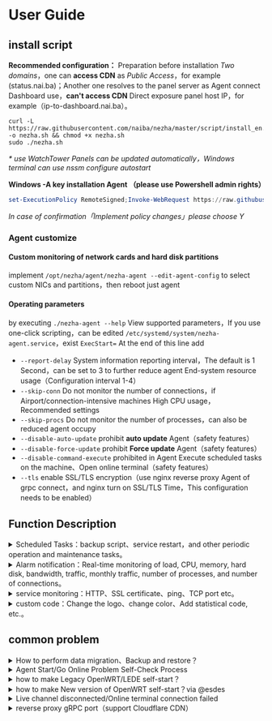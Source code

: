 # User Guide

## install script

**Recommended configuration：** Preparation before installation _Two domains_，one can **access CDN** as _Public Access_，for example (status.nai.ba)；Another one resolves to the panel server as Agent connect Dashboard use，**can't access CDN** Direct exposure panel host IP，for example（ip-to-dashboard.nai.ba）。

```shell
curl -L https://raw.githubusercontent.com/naiba/nezha/master/script/install_en.sh  -o nezha.sh && chmod +x nezha.sh
sudo ./nezha.sh
```

_\* use WatchTower Panels can be updated automatically，Windows terminal can use nssm configure autostart_

**Windows -A key installation Agent （please use Powershell admin rights）**

```powershell
set-ExecutionPolicy RemoteSigned;Invoke-WebRequest https://raw.githubusercontent.com/naiba/nezha/master/script/install.ps1 -OutFile C:\install.ps1;powershell.exe C:\install.ps1 dashboard_host:grpc_port secret
```

_In case of confirmation「Implement policy changes」please choose Y_

### Agent customize

#### Custom monitoring of network cards and hard disk partitions

implement `/opt/nezha/agent/nezha-agent --edit-agent-config` to select custom NICs and partitions，then reboot just agent

#### Operating parameters

by executing `./nezha-agent --help` View supported parameters，If you use one-click scripting，can be edited `/etc/systemd/system/nezha-agent.service`，exist `ExecStart=` At the end of this line add

- `--report-delay` System information reporting interval，The default is 1 Second，can be set to 3 to further reduce agent End-system resource usage（Configuration interval 1-4）
- `--skip-conn` Do not monitor the number of connections，if Airport/connection-intensive machines High CPU usage，Recommended settings
- `--skip-procs` Do not monitor the number of processes，can also be reduced agent occupy
- `--disable-auto-update` prohibit **auto update** Agent（safety features）
- `--disable-force-update` prohibit **Force update** Agent（safety features）
- `--disable-command-execute` prohibited in Agent Execute scheduled tasks on the machine、Open online terminal（safety features）
- `--tls` enable SSL/TLS encryption（use nginx reverse proxy Agent of grpc connect，and nginx turn on SSL/TLS Time，This configuration needs to be enabled）

## Function Description

<details>
    <summary>Scheduled Tasks：backup script、service restart，and other periodic operation and maintenance tasks。</summary>

Use this feature to periodically combine restic、rclone back up the server，Or periodically restart some service to reset the network connection。

</details>

<details>
    <summary>Alarm notification：Real-time monitoring of load, CPU, memory, hard disk, bandwidth, traffic, monthly traffic, number of processes, and number of connections。</summary>

#### Flexible notification methods

`#NEZHA#` is the panel message placeholder，The panel will automatically replace the placeholder with the actual message when the notification is triggered

Body content is`JSON` formatted：**when the request type is FORM Time**，value is `key:value` form，`value` Placeholders can be placed inside，Automatically replace when notified。**when the request type is JSON 时** It will only be submitted directly to the`URL`。

URL Placeholders can also be placed inside，Simple string replacement is done when requested。

Refer to the example below，very flexible。

1. Add notification method

   - telegram Example [@haitau](https://github.com/haitau) contribute

     - name：telegram Robot message notification
     - URL：<https://api.telegram.org/botXXXXXX/sendMessage?chat_id=YYYYYY&text=#NEZHA>#
     - request method: GET
     - request type: default
     - Body: null
     - URL Parameter acquisition instructions：botXXXXXX Neutral XXXXXX is in telegram Follow the official @Botfather ，enter/newbot ，Create new bot（bot）Time，will provide token（in prompt Use this token to access the HTTP API:next line）here 'bot' Three letters are indispensable。create bot 后，need first telegram neutral BOT have a conversation（Just send a message），then available API Send a message。YYYYYY Yes telegram user's number ID。with the robot@userinfobot Dialogue is available。

2. Add an offline alarm

   - name：Offline notifications
   - rule：`[{"Type":"offline","Duration":10}]`
   - enable：√

3. add a monitor CPU continued 10s Exceed 50% **and** memory persistent 20s Occupied less than 20% the alarm

   - name：CPU+RAM
   - rule：`[{"Type":"cpu","Min":0,"Max":50,"Duration":10},{"Type":"memory","Min":20,"Max":0,"Duration":20}]`
   - enable：√

#### Description of alarm rules

##### basic rules

- type
  - `cpu`、`memory`、`swap`、`disk`
  - `net_in_speed` Inbound speed、`net_out_speed` Outbound speed、`net_all_speed` two-way speed、`transfer_in` Inbound traffic、`transfer_out` Outbound traffic、`transfer_all` bidirectional traffic
  - `offline` Offline monitoring
  - `load1`、`load5`、`load15` load
  - `process_count` number of processes _Currently fetching threads takes up too many resources，Temporarily not supported_
  - `tcp_conn_count`、`udp_conn_count` number of connections
- duration：duration in seconds，Sampling records in seconds 30% The above trigger threshold will only alarm（Anti-Data Pin）
- min/max
  - flow、Network speed class value as bytes（1KB=1024B，1MB = 1024\*1024B）
  - 内存、hard disk、CPU occupancy percentage
  - Offline monitoring without setup
- cover `[{"type":"offline","duration":10, "cover":0, "ignore":{"5": true}}]`
  - `0` monitor all，pass `ignore` ignore specific server
  - `1` ignore all，pass `ignore` Monitor specific servers
- ignore: `{"1": true, "2":false}` specific server，match `cover` use

##### special：Arbitrary cycle flow alarm

Can be used as monthly flow alarm

- type
  - transfer_in_cycle Inbound traffic during the period
  - transfer_out_cycle Outbound traffic during the period
  - transfer_all_cycle Bidirectional flow in cycles and
- cycle_start Fiscal Period Start Date（Can be the start date of your machine billing cycle），RFC3339 Time format，For example, Beijing time is`2022-01-11T08:00:00.00+08:00`
- cycle_interval How many cycle units every (for example, if the cycle unit is days, the value is 7, which means that the statistics will be counted every 7 days）
- cycle_unit Statistical period unit, default `hour`, optional(`hour`, `day`, `week`, `month`, `year`)
- min/max、cover、ignore Refer to Basic Rules Configuration
- Example: ID for 3 the machine（ignore inside the definition）of monthly 15 outbound monthly traffic billed 1T Call the police `[{"type":"transfer_out_cycle","max":1000000000000,"cycle_start":"2022-01-11T08:00:00.00+08:00","cycle_interval":1,"cycle_unit":"month","cover":1,"ignore":{"3":true}}]`
  ![7QKaUx.md.png](https://s4.ax1x.com/2022/01/13/7QKaUx.md.png)

</details>

<details>
    <summary>service monitoring：HTTP、SSL certificate、ping、TCP port etc。</summary>

Enter `/monitor` Click to create a new monitor on the page，Instructions are below the form。

</details>

<details>
  <summary>custom code：Change the logo、change color、Add statistical code, etc.。</summary>

**Effective only on the visitor's home page.**

- Default theme changing progress bar color example

  ```html
  <style>
  .ui.fine.progress> .bar {
      background-color: pink !important;
  }
  </style>
  ```

- DayNight Example of theme changing progress bar color, modifying footer（from [@hyt-allen-xu](https://github.com/hyt-allen-xu)）

  ```html
  <style>
  .ui.fine.progress> .progress-bar {
    background-color: #00a7d0 !important;
  }
  </style>
  <script>
  window.onload = function(){
  var footer=document.querySelector("div.footer-container")
  footer.innerHTML="©2021 "your name" & Powered by "your name"
  footer.style.visibility="visible"
  }
  </script>
  ```

- Default theme modification LOGO、Modify footer example（from [@iLay1678](https://github.com/iLay1678)）

  ```html
  <style>
  .right.menu>a{
  visibility: hidden;
  }
  .footer .is-size-7{
  visibility: hidden;
  }
  .item img{
  visibility: hidden;
  }
  </style>
  <script>
  window.onload = function(){
  var avatar=document.querySelector(".item img")
  var footer=document.querySelector("div.is-size-7")
  footer.innerHTML="Powered by your name"
  footer.style.visibility="visible"
  avatar.src="your square logo address"
  avatar.style.visibility="visible"
  }
  </script>
  ```

- hotaru Theme change background image example

  ```html
  <style>
  .hotaru-cover {
     background: url(https://s3.ax1x.com/2020/12/08/DzHv6A.jpg) center;
  }
  </style>
  ```

</details>

## common problem

<details>
    <summary>How to perform data migration、Backup and restore？</summary>

1. First use one-click script `stop panel`
2. Pack `/opt/nezha` folder, to the same location in the new environment
3. Use one-click script `Launchpad`

</details>

<details>
    <summary>Agent Start/Go Online Problem Self-Check Process</summary>

1. direct execution `/opt/nezha/agent/nezha-agent -s Panel IP or non-CDN domain name:Panel RPC port -p Agent key -d` Check if the log is DNS、Poor network causes timeout（timeout） question。
2. `nc -v domain name/IP Panel RPC port` or `telnet domain name/IP Panel RPC port` Check if it is a network problem，Check local and panel server inbound and outbound firewalls，If the single machine cannot judge, you can use the <https://port.ping.pe/> Provided port inspection tool for detection。
3. If the above steps detect normal，Agent normal online，try to close SELinux，[how to close SELinux？](https://www.google.com/search?q=%E5%85%B3%E9%97%ADSELINUX)

</details>

<details>
    <summary>how to make Legacy OpenWRT/LEDE self-start？</summary>

refer to this project: <https://github.com/Erope/openwrt_nezha>

</details>

<details>
    <summary>how to make New version of OpenWRT self-start？via @esdes</summary>

first in release Download the corresponding binary decompression zip After the package is placed in `/root`，Then `chmod +x /root/nezha-agent` give execute permission，then create `/etc/init.d/nezha-service`：

```shell
#!/bin/sh /etc/rc.common

START=99
USE_PROCD=1

start_service() {
 procd_open_instance
 procd_set_param command /root/nezha-agent -s Panel URL:receive port -p unique key -d
 procd_set_param respawn
 procd_close_instance
}

stop_service() {
    killall nezha-agent
}

restart() {
 stop
 sleep 2
 start
}
```

give execute permission `chmod +x /etc/init.d/nezha-service` then start the service `/etc/init.d/nezha-service enable && /etc/init.d/nezha-service start`

</details>

<details>
    <summary>Live channel disconnected/Online terminal connection failed</summary>

When using a reverse proxy, you need to target `/ws`,`/terminal` path WebSocket Specially configured to support real-time server status updates and **WebSSH**。

- Nginx(Aapanel/Pagoda)：At your nginx Add the following code to the configuration file

  ```nginx
  server{

      #some original configuration
      #server_name blablabla...

      location ~ ^/(ws|terminal/.+)$  {
          proxy_pass http://ip:site access port;
          proxy_set_header Upgrade $http_upgrade;
          proxy_set_header Connection "Upgrade";
          proxy_set_header Host $host;
      }

      #others location blablabla...
  }
  ```

  If not a pagoda，still in `server{}` add this paragraph

  ```nginx
  location / {
    proxy_pass http://ip:site access port;
    proxy_set_header Host $host;
  }
  ```

- CaddyServer v1（v2 No special configuration required）

  ```Caddyfile
  proxy /ws http://ip:8008 {
      websocket
  }
  proxy /terminal/* http://ip:8008 {
      websocket
  }
  ```

</details>

<details>
    <summary>reverse proxy gRPC port（support Cloudflare CDN）</summary>
use Nginx or Caddy reverse proxy gRPC

- Nginx configure

```nginx
server {
    listen 443 ssl http2;
    listen [::]:443 ssl http2;
    server_name ip-to-dashboard.nai.ba; # yours Agent connect Dashboard's domain name

    ssl_certificate          /data/letsencrypt/fullchain.pem; # your domain certificate path
    ssl_certificate_key      /data/letsencrypt/key.pem;       # Your domain name private key path

    underscores_in_headers on;

    location / {
        grpc_read_timeout 300s;
        grpc_send_timeout 300s;
        grpc_pass grpc://localhost:5555;
    }
}
```

- Caddy configure

```Caddyfile
ip-to-dashboard.nai.ba:443 { # yours Agent connect Dashboard's domain name
    reverse_proxy {
        to localhost:5555
        transport http {
            versions h2c 2
        }
    }
}
```

Dashboard Panel side configuration

- First log in to the panel to enter the management background Open the settings page，exist `Panel server domain name that is not connected to CDN/IP` Fill in the previous step in Nginx or Caddy domain name configured in for example `ip-to-dashboard.nai.ba` ，and save。
- then in the panel server，Open /opt/nezha/dashboard/data/config.yaml 文件，将 `proxygrpcport` change into Nginx or Caddy listening port，or as set in the previous step `443` ；because we are Nginx or Caddy turned on SSL/TLS，So it is necessary to `tls` Set as `true` ；Restart the panel after modification is complete。

Agent end configuration

- Login panel management background，Copy the one-click install command，Execute the one-click installation command on the corresponding server to reinstall agent end。

turn on Cloudflare CDN（optional）

according to Cloudflare gRPC requirements：gRPC Service must listen 443 port and must support TLS and HTTP/2。
So if you need to turn it on CDN，must be configured Nginx or Caddy reverse proxy gRPC use when 443 port，and configure the certificate（Caddy Will automatically apply and configure the certificate）。

- Log in Cloudflare，Choose a domain name to use。Open `The internet` option will `gRPC` switch on，Open `DNS` options，turn up Nginx or Caddy Anti-generation gRPC The resolution record of the configured domain name，Open Orange Cloud Enable CDN。

</details>
